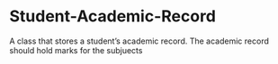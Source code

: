 # Student-Academic-Record
A class that stores a student’s academic record. The academic record should hold marks for the subjuects
